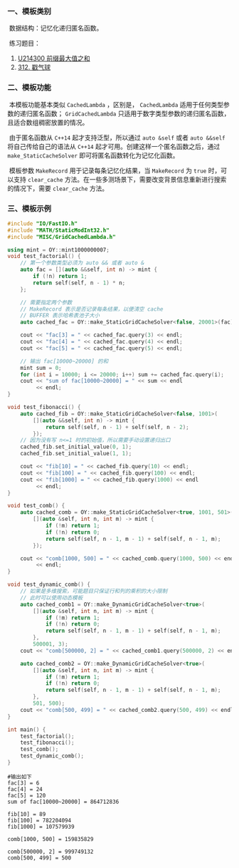### 一、模板类别

​	数据结构：记忆化递归匿名函数。

​	练习题目：

1. [U214300 前缀最大值之和](https://www.luogu.com.cn/problem/U214300)
2. [312. 戳气球](https://leetcode.cn/problems/burst-balloons)

### 二、模板功能

​		本模板功能基本类似 `CachedLambda` ，区别是， `CachedLambda` 适用于任何类型参数的递归匿名函数； `GridCachedLambda` 只适用于数字类型参数的递归匿名函数，且适合数组稠密放置的情况。

​		由于匿名函数从 `C++14` 起才支持泛型，所以通过 `auto &self` 或者 `auto &&self` 将自己传给自己的语法从 `C++14` 起才可用。创建这样一个匿名函数之后，通过 `make_StaticCacheSolver` 即可将匿名函数转化为记忆化函数。

​		模板参数 `MakeRecord` 用于记录每条记忆化结果，当 `MakeRecord` 为 `true` 时，可以支持 `clear_cache` 方法。在一些多测场景下，需要改变背景信息重新进行搜索的情况下，需要 `clear_cache` 方法。

### 三、模板示例

```c++
#include "IO/FastIO.h"
#include "MATH/StaticModInt32.h"
#include "MISC/GridCachedLambda.h"

using mint = OY::mint1000000007;
void test_factorial() {
    // 第一个参数类型必须为 auto && 或者 auto &
    auto fac = [](auto &&self, int n) -> mint {
        if (!n) return 1;
        return self(self, n - 1) * n;
    };

    // 需要指定两个参数
    // MakeRecord 表示是否记录每条结果，以便清空 cache
    // BUFFER 表示哈希表池子大小
    auto cached_fac = OY::make_StaticGridCacheSolver<false, 20001>(fac);

    cout << "fac[3] = " << cached_fac.query(3) << endl;
    cout << "fac[4] = " << cached_fac.query(4) << endl;
    cout << "fac[5] = " << cached_fac.query(5) << endl;

    // 输出 fac[10000~20000] 的和
    mint sum = 0;
    for (int i = 10000; i <= 20000; i++) sum += cached_fac.query(i);
    cout << "sum of fac[10000~20000] = " << sum << endl
         << endl;
}

void test_fibonacci() {
    auto cached_fib = OY::make_StaticGridCacheSolver<false, 1001>(
        [](auto &&self, int n) -> mint {
            return self(self, n - 1) + self(self, n - 2);
        });
    // 因为没有写 n<=1 时的初始值，所以需要手动设置递归出口
    cached_fib.set_initial_value(0, 1);
    cached_fib.set_initial_value(1, 1);

    cout << "fib[10] = " << cached_fib.query(10) << endl;
    cout << "fib[100] = " << cached_fib.query(100) << endl;
    cout << "fib[1000] = " << cached_fib.query(1000) << endl
         << endl;
}

void test_comb() {
    auto cached_comb = OY::make_StaticGridCacheSolver<true, 1001, 501>(
        [](auto &self, int n, int m) -> mint {
            if (!m) return 1;
            if (!n) return 0;
            return self(self, n - 1, m - 1) + self(self, n - 1, m);
        });

    cout << "comb[1000, 500] = " << cached_comb.query(1000, 500) << endl
         << endl;
}

void test_dynamic_comb() {
    // 如果是多维搜索，可能题目只保证行和列的乘积的大小限制
    // 此时可以使用动态模板
    auto cached_comb1 = OY::make_DynamicGridCacheSolver<true>(
        [](auto &self, int n, int m) -> mint {
            if (!m) return 1;
            if (!n) return 0;
            return self(self, n - 1, m - 1) + self(self, n - 1, m);
        },
        500001, 3);
    cout << "comb[500000, 2] = " << cached_comb1.query(500000, 2) << endl;

    auto cached_comb2 = OY::make_DynamicGridCacheSolver<true>(
        [](auto &self, int n, int m) -> mint {
            if (!m) return 1;
            if (!n) return 0;
            return self(self, n - 1, m - 1) + self(self, n - 1, m);
        },
        501, 500);
    cout << "comb[500, 499] = " << cached_comb2.query(500, 499) << endl;
}

int main() {
    test_factorial();
    test_fibonacci();
    test_comb();
    test_dynamic_comb();
}
```

```
#输出如下
fac[3] = 6
fac[4] = 24
fac[5] = 120
sum of fac[10000~20000] = 864712836

fib[10] = 89
fib[100] = 782204094
fib[1000] = 107579939

comb[1000, 500] = 159835829

comb[500000, 2] = 999749132
comb[500, 499] = 500


```

